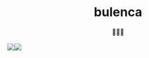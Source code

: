 <h1 align="center">bulenca</h1>
<center>
    <h4 align="center">🤫🤫🤫</h4>
    <div style="display: flex;align-items: start;">
        <img src="https://github-readme-stats.vercel.app/api/top-langs/?username=bulenca&layout=compact&theme=dark"/>
        <img src="https://streak-stats.demolab.com?user=bulenca&theme=dark&card_width=300&card_height=162&hide_total_contributions=true&hide_longest_streak=true"/>
    </div>
</center>
